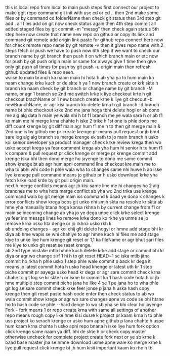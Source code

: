 this is local repo from local to main push steps first connect our project to make ggit repo command git init with use cd or cd .. then 2nd make some files or by command cd folderName then check git status then 3rd step git add . all files add on git now check status again then 4th step commit all added staged files by git commit -m "messg" then check again status 5th step here now create that name new repo on github or copy its link and command git remote add origin link paste for github repo connect here now for check remote repo name by git remote -v then it gives repo name with 2 steps fetch or push we have to push now 6th step if we want to check our branch name by git branch then push it on which branch main or etc now for push by git push origin main or same for always give 1 time then give only git push all times for push by git push -u origin main then refresh github updated files & repo seen.
<br>
waise to main branch ka naam main hi hota h ab yha ya to hum main ka naam change krke kuch or de skte h ya 1 new branch create or krk skte h branch ka naam check by git branch or change name by git branch -M name, or agr 1 branch se 2nd me switch krke k liye checkout krte h git checkout brachName or 1 new branch create krne k liye git checout -b newBranchName, or agr kisi branch ko delete krna h git branch -d branch name bt phle checkout krke 2nd me jana hoga tbhi delete hogi or ab dono me alg alg data h main ye wala nhi h bt f1 branch me ye wala sara h or ab f1 ko main me hi merge krna chahte h iske 2 trike h 1st one is phle dono me diff count krenge by git diff main agr hum f1 me h to then git merge main & 2nd one is by github me pr create krenge pr means pull request or jb bhut sare log alg alg branch se merge krenge ek sath to jo main branch h usko koi senior developer ya product manager check krke review krega then wo usko accept krega ya feer comment krega ab yha hum hi senior h to hum f1 k compare & pull request pr click krenge or merge pr krenge commit add krenge iska bhi then dono merge ho jayenge to dono me same commit show krenge bt ab agr hum apni command line checkout kre main me to wha to abhi whi code h phle wala wha to changes same nhi huwe h ab iske liye krenege pull command means jo github pr h usko download krke yha fetch krke load krde by git pull origin main.
<br>
next h merge conflicts means agr jb kisi same line me hi changes ho 2 alg branches me to wha hota merge conflict ab yha wo 2nd trika use krenge command wala by git merge main iss command k baad ye dono k changes k error conflicts show krega bcos git unko nhi smjh skta na resolve kr skta ab hme yha manuallly btana hoga konsa rkhna h by current change from f1 or main se incoming change ab yha jo ye dega unpe click krke select krenge ya feer inn messgs lines ko remove krke dono ko rkhe ya unme se jo remove krna usko hta denge or jo rkhna usko rkh k 
<br> 
ab undoing changes - agr koi chij glti delete hogyi or hmne add stage bhi kr diya ab hme wapis se whi chahiye to agr hmne kuch hi files me add stage kiye to unke liye hum krenge git reset or 1,1 ka fileName or agr bhut sari files me kiye to unko git reset se reset krenge.
<br>
ab 2nd type mistake mtlb hmne kuch delete krke add stage or commit bhi kr diya or agr wo change sirf 1 hi h to git reset HEAD~1 se iska mtlb jitna commit ho rkha h phle usko 1 step phle wale commit p back kr dega it means jo latest commit hota h usko head khenge or latest uth kr 1 step piche commit pr aayega usko head kr dega or agr sare commit check krna chahe to git log se kr skte h or isme hr commit ka 1 hash code hota h or jb hme multiple step commit piche jana ho like 4 se 1 pe jana ho to wha phle git log se sare commit check krke feer jonse p jana h uska hash copy krenge then git reset paste hash code enter then check status to ab wo wala commit show krega or agr wo sare changes apne vs code se bhi htane ho to hash code se phle --hard denge to wo sb yha se bhi clear ho jayenge
<br>
Fork - fork means 1 or repo create krna with same all settings of another repo means rough copy like hme kisi dusre k project pr kaam krna h to phle uss project ko serach krenge or usko hum apne github p lana chahte h uspe hum kaam krna chahte h usko apni repo bnana h iske liye hum fork option click krenge same naam ya diff. bhi de skte h or check copy master otherwise uncheck for complete project create fork next or ye sb krne k baad base master jha se hmne download usme apne wale ko merge krne k liye pull request click krenge bt jb hum kisii important kaam ko rhe h tb.